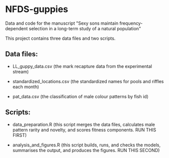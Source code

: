 # NFDS-guppies
Data and code for the manuscript "Sexy sons maintain frequency-dependent selection in a long-term study of a natural population"

This project contains three data files and two scripts.

## Data files:

- LL_guppy_data.csv (the mark recapture data from the experimental stream)

- standardized_locations.csv (the standardized names for pools and riffles each month)

- pat_data.csv (the classification of male colour patterns by fish id)


## Scripts:

- data_preparation.R (this script merges the data files, calculates male pattern rarity and novelty, and scores fitness components. RUN THIS FIRST)

- analysis_and_figures.R (this script builds, runs, and checks the models, summarises the output, and produces the figures. RUN THIS SECOND)


